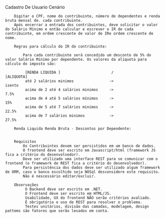  Cadastro De Usuario
    Cenário

        Digitar o CPF, nome do contribuinte, número de dependentes e renda bruta mensal de. cada contribuinte.
        Após encerrar a entrada dos contribuintes, deve solicitar o valor do Salário Mínimo e então calcular e escrever o IR de cada contribuinte, em ordem crescente de valor de IRe ordem crescente de nome.

        Regras para cálculo do IR do contribuinte:

            Para cada contribuinte será concedido um desconto de 5% do valor Salário Minimo por dependente. Os valores da aliquota para cálculo do imposto são:
            
             [RENDA LIQUIDA ]                       /                   [ALIQUOTA]
             até 2 salários minimos                ->                    isento
             acima de 2 até 4 salários minimos     ->                    7.5%
             acima de 4 até 5 salários mínimos     ->                    15%
             acima de 5 até 7 salários minimos     ->                    22.5%
             acima de 7 salários minimos           ->                    27.5%

        Renda Liquida Renda Bruta - Descontos por Dependente:


        Requisitos
            Os Contribuintes devem ser persistidos em um banco de dados.
            O frontend deve ser escrito em Javascript/html (framework JS fica a critério do desenvolvedor).
            Deve ser utilizado uma interface REST para se comunicar com o frontend (o framework de REST fica a critério do desenvolvedor).
            Para persistência dos dados deve ser utilizado algum framework de ORM, caso o banco escolhido seja NOSql desconsidere este requisito.
            Não é nescessário editar/excluir.

        Observações 
             O Backend deve ser escrito em .NET.
             O Frontend deve ser escrito em HTML/JS.
             Usabilidade, UX do frontend NÃO serão critérios avaliado.
             É obrigatório o uso de REST para resolver o problema.
             Testes unitários, divisão das camadas, modelagem, design pattems são fatores que serão levados em conta.
            
